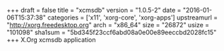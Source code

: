 +++
draft = false
title = "xcmsdb"
version = "1.0.5-2"
date = "2016-01-06T15:37:38"
categories = ['x11', 'xorg-core', 'xorg-apps']
upstreamurl = "http://xorg.freedesktop.org"
arch = "x86_64"
size = "26872"
usize = "101098"
sha1sum = "5bd345f23ccf6abd08a0e00e89eeccbd2028fc15"
+++
X.Org xcmsdb application